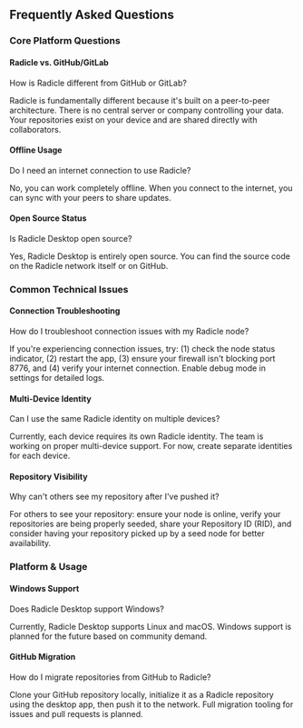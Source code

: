 ## Frequently Asked Questions

### Core Platform Questions

#### Radicle vs. GitHub/GitLab

How is Radicle different from GitHub or GitLab?

Radicle is fundamentally different because it's built on a peer-to-peer architecture. There is no central server or company controlling your data. Your repositories exist on your device and are shared directly with collaborators.

#### Offline Usage

Do I need an internet connection to use Radicle?

No, you can work completely offline. When you connect to the internet, you can sync with your peers to share updates.

#### Open Source Status

Is Radicle Desktop open source?

Yes, Radicle Desktop is entirely open source. You can find the source code on the Radicle network itself or on GitHub.

### Common Technical Issues

#### Connection Troubleshooting

How do I troubleshoot connection issues with my Radicle node?

If you're experiencing connection issues, try: (1) check the node status indicator, (2) restart the app, (3) ensure your firewall isn't blocking port 8776, and (4) verify your internet connection. Enable debug mode in settings for detailed logs.

#### Multi-Device Identity

Can I use the same Radicle identity on multiple devices?

Currently, each device requires its own Radicle identity. The team is working on proper multi-device support. For now, create separate identities for each device.

#### Repository Visibility

Why can't others see my repository after I've pushed it?

For others to see your repository: ensure your node is online, verify your repositories are being properly seeded, share your Repository ID (RID), and consider having your repository picked up by a seed node for better availability.

### Platform & Usage

#### Windows Support

Does Radicle Desktop support Windows?

Currently, Radicle Desktop supports Linux and macOS. Windows support is planned for the future based on community demand.

#### GitHub Migration

How do I migrate repositories from GitHub to Radicle?

Clone your GitHub repository locally, initialize it as a Radicle repository using the desktop app, then push it to the network. Full migration tooling for issues and pull requests is planned.

